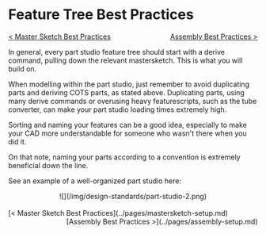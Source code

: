 <style>
.right{
    float:right;
}

.left{
    float:left;
}
</style>

# Feature Tree Best Practices

<span class="left">[< Master Sketch Best Practices](../pages/mastersketch-setup.md)</span> <span class="right">[Assembly Best Practices >](../pages/assembly-setup.md)</span>
<br>

In general, every part studio feature tree should start with a derive command, pulling down the relevant mastersketch. This is what you will build on. 

When modelling within the part studio, just remember to avoid duplicating parts and deriving COTS parts, as stated above. Duplicating parts, using many derive commands or overusing heavy featurescripts, such as the tube converter, can make your part studio loading times extremely high.

Sorting and naming your features can be a good idea, especially to make your CAD more understandable for someone who wasn't there when you did it.

On that note, naming your parts according to a convention is extremely beneficial down the line.

See an example of a well-organized part studio here:

<center> ![](/img/design-standards/part-studio-2.png) </center>

<br>
<span class="left">[< Master Sketch Best Practices](../pages/mastersketch-setup.md)</span> <span class="right">[Assembly Best Practices >](../pages/assembly-setup.md)</span>
<br>
<br>